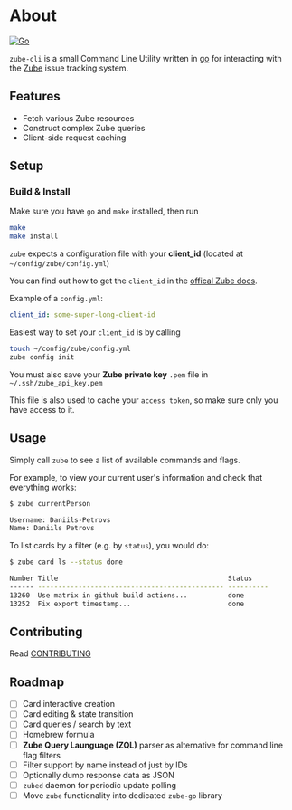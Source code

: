 # About

[![Go](https://github.com/platogo/zube-cli/actions/workflows/go.yml/badge.svg)](https://github.com/platogo/zube-cli/actions/workflows/go.yml)

`zube-cli` is a small Command Line Utility written in [go](https://go.dev) for interacting with the [Zube](https://zube.io) issue tracking system.

## Features

- Fetch various Zube resources
- Construct complex Zube queries
- Client-side request caching

## Setup

### Build & Install

Make sure you have `go` and `make` installed, then run

```bash
make
make install
```

`zube` expects a configuration file with your **client_id** (located at `~/config/zube/config.yml`)

You can find out how to get the `client_id` in the [offical Zube docs](https://zube.io/docs/api#authentication-section).

Example of a `config.yml`:

```yaml
client_id: some-super-long-client-id
```

Easiest way to set your `client_id` is by calling

```bash
touch ~/config/zube/config.yml
zube config init
```

You must also save your **Zube private key** `.pem` file in `~/.ssh/zube_api_key.pem`

This file is also used to cache your `access token`, so make sure only you have access to it.

## Usage

Simply call `zube` to see a list of available commands and flags.

For example, to view your current user's information and check that everything works:

```bash
$ zube currentPerson

Username: Daniils-Petrovs
Name: Daniils Petrovs
```

To list cards by a filter (e.g. by `status`), you would do:

```bash
$ zube card ls --status done

Number Title                                          Status
------ ---------------------------------------------- ----------
13260  Use matrix in github build actions...          done
13252  Fix export timestamp...                        done
```

## Contributing

Read [CONTRIBUTING](CONTRIBUTING.md)

## Roadmap

- [ ] Card interactive creation
- [ ] Card editing & state transition
- [ ] Card queries / search by text
- [ ] Homebrew formula
- [ ] **Zube Query Launguage (ZQL)** parser as alternative for command line flag filters
- [ ] Filter support by name instead of just by IDs
- [ ] Optionally dump response data as JSON
- [ ] `zubed` daemon for periodic update polling
- [ ] Move `zube` functionality into dedicated `zube-go` library
